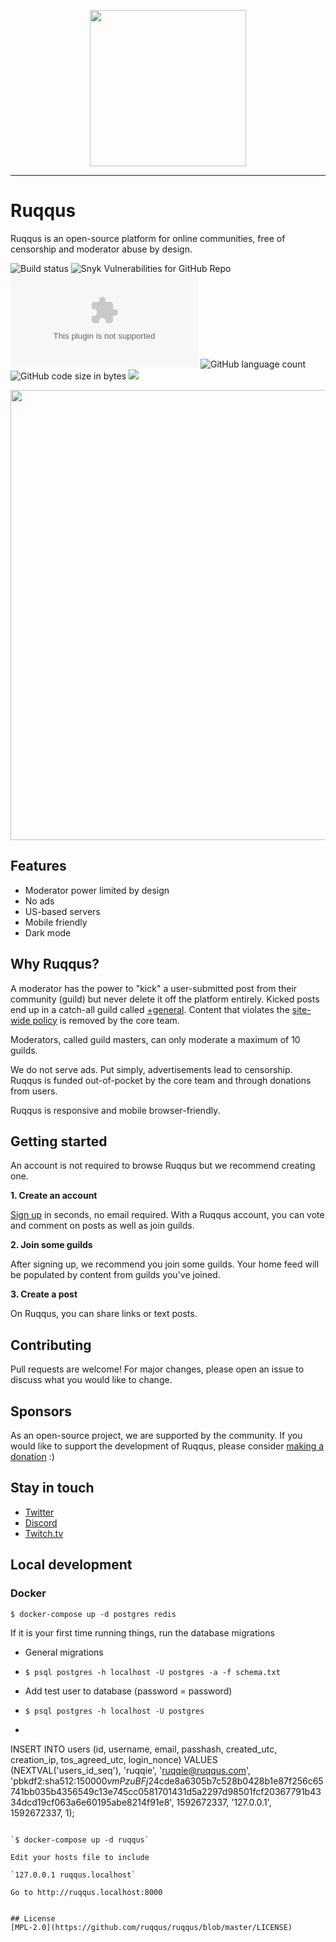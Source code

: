 <p align="center">
<img src="https://raw.githubusercontent.com/ruqqus/ruqqus/master/ruqqus/assets/images/logo/ruqqus_text_logo.png" width="250"/>
</p>

<hr>

# Ruqqus

Ruqqus is an open-source platform for online communities, free of censorship and moderator abuse by design.

![Build status](https://travis-ci.com/ruqqus/ruqqus.svg?branch=master) ![Snyk Vulnerabilities for GitHub Repo](https://img.shields.io/snyk/vulnerabilities/github/ruqqus/ruqqus) [![Website](https://img.shields.io/website/https/www.ruqqus.com?down_color=red&down_message=down&up_message=up)](https://www.ruqqus.com) ![GitHub language count](https://img.shields.io/github/languages/count/ruqqus/ruqqus) ![GitHub code size in bytes](https://img.shields.io/github/languages/code-size/ruqqus/ruqqus) [![](https://img.shields.io/discord/599258778520518676)](https://ruqqus.com/discord)

<p align="center">
<img src="https://raw.githubusercontent.com/ruqqus/ruqqus/master/ruqqus/assets/images/preview-images/ruqqus_demo.png" width="720"/>
</p>

## Features

- Moderator power limited by design
- No ads
- US-based servers
- Mobile friendly
- Dark mode

## Why Ruqqus?

A moderator has the power to "kick" a user-submitted post from their community (guild) but never delete it off the platform entirely. Kicked posts end up in a catch-all guild called [+general](https://ruqqus.com/+general). Content that violates the [site-wide policy](https://ruqqus.com/help/terms) is removed by the core team.

Moderators, called guild masters, can only moderate a maximum of 10 guilds.

We do not serve ads. Put simply, advertisements lead to censorship. Ruqqus is funded out-of-pocket by the core team and through donations from users.

Ruqqus is responsive and mobile browser-friendly.

## Getting started

An account is not required to browse Ruqqus but we recommend creating one.

**1. Create an account**

[Sign up](https://ruqqus.com/signup?ref=ruqqus) in seconds, no email required. With a Ruqqus account, you can vote and comment on posts as well as join guilds.

**2. Join some guilds**

After signing up, we recommend you join some guilds. Your home feed will be populated by content from guilds you've joined.

**3. Create a post**

On Ruqqus, you can share links or text posts.

## Contributing

Pull requests are welcome! For major changes, please open an issue to discuss what you would like to change.

## Sponsors

As an open-source project, we are supported by the community. If you would like to support the development of Ruqqus, please consider [making a donation](https://ruqqus.com/help/donate) :)

## Stay in touch

- [Twitter](https://twitter.com/ruqqus)
- [Discord](https://ruqqus.com/discord)
- [Twitch.tv](https://twitch.tv/captainmeta4)

## Local development

### Docker

`$ docker-compose up -d postgres redis`

If it is your first time running things, run the database migrations

 - General migrations 
 
  - `$ psql postgres -h localhost -U postgres -a -f schema.txt`
 
 - Add test user to database (password = password)
 
  - `$ psql postgres -h localhost -U postgres`

  - ```
INSERT INTO users (id, username, email, passhash, created_utc, creation_ip, tos_agreed_utc, login_nonce)
         VALUES (NEXTVAL('users_id_seq'), 'ruqqie', 'ruqqie@ruqqus.com', 'pbkdf2:sha512:150000$vmPzuBFj$24cde8a6305b7c528b0428b1e87f256c65741bb035b4356549c13e745cc0581701431d5a2297d98501fcf20367791b4334dcd19cf063a6e60195abe8214f91e8',
         1592672337, '127.0.0.1', 1592672337, 1);
```

`$ docker-compose up -d ruqqus`

Edit your hosts file to include

`127.0.0.1 ruqqus.localhost`

Go to http://ruqqus.localhost:8000


## License
[MPL-2.0](https://github.com/ruqqus/ruqqus/blob/master/LICENSE)

